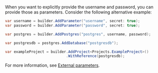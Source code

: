 When you want to explicitly provide the username and password, you can provide those as parameters. Consider the following alternative example:

```csharp
var username = builder.AddParameter("username", secret: true);
var password = builder.AddParameter("password", secret: true);

var postgres = builder.AddPostgres("postgres", username, password);

var postgresdb = postgres.AddDatabase("postgresdb");

var exampleProject = builder.AddProject<Projects.ExampleProject>()
                            .WithReference(postgresdb);
```

For more information, see [External parameters](../../fundamentals/external-parameters.md).
